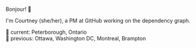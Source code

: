 Bonjour! 👋

I'm Courtney (she/her), a PM at GitHub working on the dependency graph. 

🏡 current: Peterborough, Ontario <br>
🏡 previous: Ottawa, Washington DC, Montreal, Brampton 


